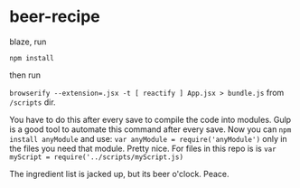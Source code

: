 # beer-recipe

blaze, run 

`npm install` 

then run 

`browserify --extension=.jsx -t [ reactify ] App.jsx > bundle.js` from `/scripts` dir.

You have to do this after every save to compile the code into modules. Gulp is a good tool to automate this command after every save. Now you can `npm install anyModule` and use: `var anyModule = require('anyModule')` only in the files you need that module. Pretty nice. For files in this repo is is `var myScript = require('../scripts/myScript.js)`
 
 The ingredient list is jacked up, but its beer o'clock. Peace.
